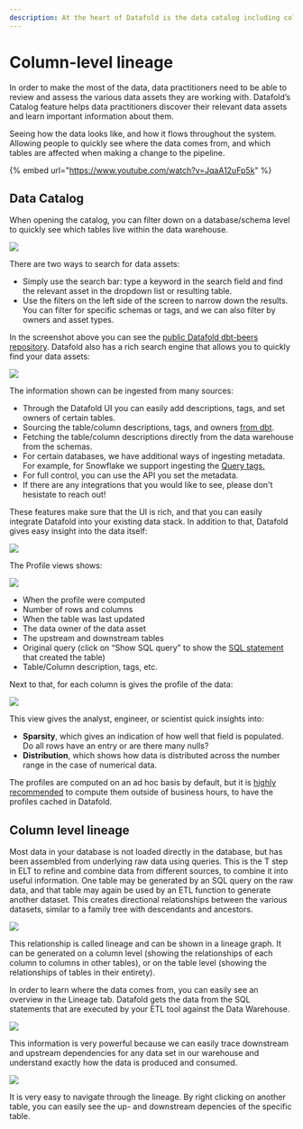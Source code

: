 ```yaml
---
description: At the heart of Datafold is the data catalog including column level lineage
---
```


# Column-level lineage

In order to make the most of the data, data practitioners need to be able to review and assess the various data assets they are working with. Datafold’s Catalog feature helps data practitioners discover their relevant data assets and learn important information about them.

Seeing how the data looks like, and how it flows throughout the system. Allowing people to quickly see where the data comes from, and which tables are affected when making a change to the pipeline.

{% embed url="https://www.youtube.com/watch?v=JqaA12uFp5k" %}

## Data Catalog

When opening the catalog, you can filter down on a database/schema level to quickly see which tables live within the data warehouse.&#x20;

![](<../.gitbook/assets/image (252).png>)

There are two ways to search for data assets:&#x20;

* Simply use the search bar: type a keyword in the search field and find the relevant asset in the dropdown list or resulting table.&#x20;
* Use the filters on the left side of the screen to narrow down the results. You can filter for specific schemas or tags, and we can also filter by owners and asset types.

In the screenshot above you can see the [public Datafold dbt-beers repository](https://github.com/datafold/dbt-beers). Datafold also has a rich search engine that allows you to quickly find your data assets:

![](<../.gitbook/assets/image (177).png>)

The information shown can be ingested from many sources:

* Through the Datafold UI you can easily add descriptions, tags, and set owners of certain tables.
* Sourcing the table/column descriptions, tags, and owners [from dbt](../integrations/ci/).
* Fetching the table/column descriptions directly from the data warehouse from the schemas.
* For certain databases, we have additional ways of ingesting metadata. For example, for Snowflake we support ingesting the [Query tags.](https://docs.snowflake.com/en/sql-reference/parameters.html#query-tag)
* For full control, you can use the API you set the metadata.
* If there are any integrations that you would like to see, please don't hesistate to reach out!

These features make sure that the UI is rich, and that you can easily integrate Datafold into your existing data stack. In addition to that, Datafold gives easy insight into the data itself:

![](<../.gitbook/assets/image (165).png>)

The Profile views shows:

![](<../.gitbook/assets/image (92).png>)

* When the profile were computed
* Number of rows and columns
* When the table was last updated
* The data owner of the data asset
* The upstream and downstream tables
* Original query (click on “Show SQL query” to show the [SQL statement](https://github.com/datafold/dbt-beers/blob/master/models/example/sales.sql) that created the table)&#x20;
* Table/Column description, tags, etc.

Next to that, for each column is gives the profile of the data:

![](<../.gitbook/assets/image (85).png>)

This view gives the analyst, engineer, or scientist quick insights into:

* **Sparsity**, which gives an indication of how well that field is populated. Do all rows have an entry or are there many nulls?&#x20;
* **Distribution**, which shows how data is distributed across the number range in the case of numerical data.

The profiles are computed on an ad hoc basis by default, but it is [highly recommended](https://app.gitbook.com/@datafold/s/datafold/\~/drafts/-MiNb1mWsqmc1IPyvTJl/configuration/profiling) to compute them outside of business hours, to have the profiles cached in Datafold.&#x20;

## Column level lineage

Most data in your database is not loaded directly in the database, but has been assembled from underlying raw data using queries. This is the T step in ELT to refine and combine data from different sources, to combine it into useful information. One table may be generated by an SQL query on the raw data, and that table may again be used by an ETL function to generate another dataset. This creates directional relationships between the various datasets, similar to a family tree with descendants and ancestors.

![](<../.gitbook/assets/image (171).png>)

This relationship is called lineage and can be shown in a lineage graph. It can be generated on a column level (showing the relationships of each column to columns in other tables), or on the table level (showing the relationships of tables in their entirety).

In order to learn where the data comes from, you can easily see an overview in the Lineage tab. Datafold gets the data from the SQL statements that are executed by your ETL tool against the Data Warehouse.

![](<../.gitbook/assets/image (253).png>)

This information is very powerful because we can easily trace downstream and upstream dependencies for any data set in our warehouse and understand exactly how the data is produced and consumed.

![](<../.gitbook/assets/image (291).png>)

It is very easy to navigate through the lineage. By right clicking on another table, you can easily see the up- and downstream depencies of the specific table.

